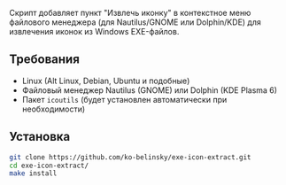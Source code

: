 Скрипт добавляет пункт "Извлечь иконку" в контекстное меню файлового менеджера (для Nautilus/GNOME или Dolphin/KDE) для извлечения иконок из Windows EXE-файлов.

## Требования

- Linux (Alt Linux, Debian, Ubuntu и подобные)
- Файловый менеджер Nautilus (GNOME) или Dolphin (KDE Plasma 6)
- Пакет `icoutils` (будет установлен автоматически при необходимости)

## Установка

```bash
git clone https://github.com/ko-belinsky/exe-icon-extract.git
cd exe-icon-extract/
make install
```
